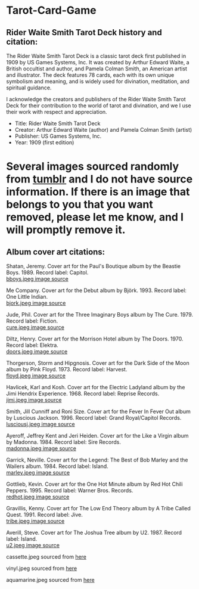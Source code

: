# Tarot-Card-Game
## Rider Waite Smith Tarot Deck history and citation:

The Rider Waite Smith Tarot Deck is a classic tarot deck first published in 1909 by US Games Systems, Inc. It was created by Arthur Edward Waite, a British occultist and author, and Pamela Colman Smith, an American artist and illustrator. The deck features 78 cards, each with its own unique symbolism and meaning, and is widely used for divination, meditation, and spiritual guidance.

I acknowledge the creators and publishers of the Rider Waite Smith Tarot Deck for their contribution to the world of tarot and divination, and we I use their work with respect and appreciation.

- Title: Rider Waite Smith Tarot Deck
- Creator: Arthur Edward Waite (author) and Pamela Colman Smith (artist)
- Publisher: US Games Systems, Inc.
- Year: 1909 (first edition)

# Several images sourced randomly from [tumblr](https://www.tumblr.com/login) and I do not have source information. If there is an image that belongs to you that you want removed, please let me know, and I will promptly remove it.

## Album cover art citations:

Shatan, Jeremy. Cover art for the Paul's Boutique album by the Beastie Boys. 1989. Record label: Capitol.<br>
[bboys.jpeg image source](https://beastieboys.com/discography/)

Me Company. Cover art for the Debut album by Björk. 1993. Record label: One Little Indian.<br> 
[bjork.jpeg image source](https://shop.bjork.com/product/bjork-debut/)

Jude, Phil. Cover art for the Three Imaginary Boys album by The Cure. 1979. Record label: Fiction.<br>
[cure.jpeg image source](https://www.thecure.com/release/three-imaginary-boys/)

Diltz, Henry. Cover art for the Morrison Hotel album by The Doors. 1970. Record label: Elektra.<br>
[doors.jpeg image source](https://thedoors.com/music)

Thorgerson, Storm and Hipgnosis. Cover art for the Dark Side of the Moon album by Pink Floyd. 1973. Record label: Harvest.<br>
[floyd.jpeg image source](https://www.pinkfloyd.com/design/album_covers.php)

Havlicek, Karl and Kosh. Cover art for the Electric Ladyland album by the Jimi Hendrix Experience. 1968. Record label: Reprise Records.<br>
[jimi.jpeg image source](https://www.jimihendrix.com/music/electric-ladyland-cddvd-deluxe-vinyl-editions/#content)

Smith, Jill Cunniff and Roni Size. Cover art for the Fever In Fever Out album by Luscious Jackson. 1996. Record label: Grand Royal/Capitol Records.<br>
[lusciousj.jpeg image source](https://lusciousjackson.us/)

Ayeroff, Jeffrey Kent and Jeri Heiden. Cover art for the Like a Virgin album by Madonna. 1984. Record label: Sire Records.<br>
[madonna.jpeg image source](https://www.madonna.com/discography/album/2/)

Garrick, Neville. Cover art for the Legend: The Best of Bob Marley and the Wailers album. 1984. Record label: Island.<br>
[marley.jpeg image source](https://www.bobmarley.com/release/legend/)

Gottlieb, Kevin. Cover art for the One Hot Minute album by Red Hot Chili Peppers. 1995. Record label: Warner Bros. Records.<br>
[redhot.jpeg image source](https://redhotchilipeppers.com/music/)

Gravillis, Kenny. Cover art for The Low End Theory album by A Tribe Called Quest. 1991. Record label: Jive.<br>
[tribe.jpeg image source](https://atribecalledquest.com/home/portfolio/the-low-end-theory/)

Averill, Steve. Cover art for The Joshua Tree album by U2. 1987. Record label: Island.<br>
[u2.jpeg image source](https://www.u2.com/music)

cassette.jpeg sourced from [here](https://pixabay.com/photos/announcer-audio-neon-cassette-316585/)

vinyl.jpeg sourced from [here](https://pixabay.com/photos/vinyl-record-player-retro-album-6853859/)

aquamarine.jpeg sourced from [here](https://www.tumblr.com/pwlanier/694256499050037248/aquamarine-shigar-valley-gilgit-baltistan)